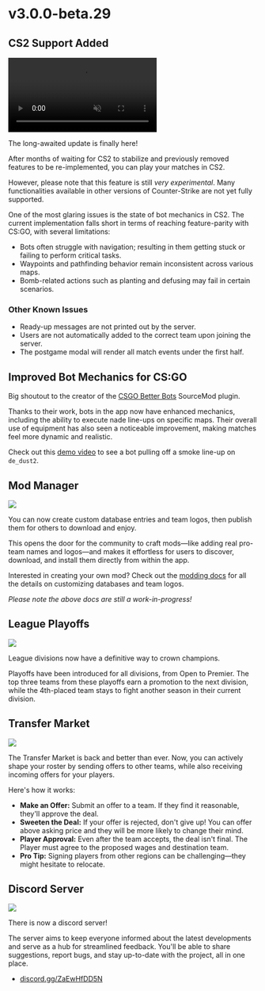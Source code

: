 # v3.0.0-beta.29

## CS2 Support Added

<video muted loop playsInline autoplay>
  <source src="resources://markdown/whats-new/cs2.mp4#t=0.1" type="video/mp4" />
</video>

The long-awaited update is finally here!

After months of waiting for CS2 to stabilize and previously removed features to be re-implemented, you can play your matches in CS2.

However, please note that this feature is still _very experimental_. Many functionalities available in other versions of Counter-Strike are not yet fully supported.

One of the most glaring issues is the state of bot mechanics in CS2. The current implementation falls short in terms of reaching feature-parity with CS:GO, with several limitations:

- Bots often struggle with navigation; resulting in them getting stuck or failing to perform critical tasks.
- Waypoints and pathfinding behavior remain inconsistent across various maps.
- Bomb-related actions such as planting and defusing may fail in certain scenarios.

### Other Known Issues

- Ready-up messages are not printed out by the server.
- Users are not automatically added to the correct team upon joining the server.
- The postgame modal will render all match events under the first half.

## Improved Bot Mechanics for CS:GO

Big shoutout to the creator of the [CSGO Better Bots](https://github.com/manicogaming/CSGOBetterBots) SourceMod plugin.

Thanks to their work, bots in the app now have enhanced mechanics, including the ability to execute nade line-ups on specific maps. Their overall use of equipment has also seen a noticeable improvement, making matches feel more dynamic and realistic.

Check out this [demo video](https://imgur.com/a/liga-esports-manager-cs-go-better-bots-demo-dvoJIgY) to see a bot pulling off a smoke line-up on `de_dust2`.

## Mod Manager

![](resources://markdown/whats-new/mod-manager.png)

You can now create custom database entries and team logos, then publish them for others to download and enjoy.

This opens the door for the community to craft mods—like adding real pro-team names and logos—and makes it effortless for users to discover, download, and install them directly from within the app.

Interested in creating your own mod? Check out the [modding docs](https://github.com/playliga/application/wiki/Modding) for all the details on customizing databases and team logos.

_Please note the above docs are still a work-in-progress!_

## League Playoffs

![](resources://markdown/whats-new/playoffs.png)

League divisions now have a definitive way to crown champions.

Playoffs have been introduced for all divisions, from Open to Premier. The top three teams from these playoffs earn a promotion to the next division, while the 4th-placed team stays to fight another season in their current division.

## Transfer Market

![](resources://markdown/whats-new/offer.png)

The Transfer Market is back and better than ever. Now, you can actively shape your roster by sending offers to other teams, while also receiving incoming offers for your players.

Here's how it works:

- **Make an Offer:** Submit an offer to a team. If they find it reasonable, they'll approve the deal.
- **Sweeten the Deal:** If your offer is rejected, don't give up! You can offer above asking price and they will be more likely to change their mind.
- **Player Approval:** Even after the team accepts, the deal isn't final. The Player must agree to the proposed wages and destination team.
- **Pro Tip:** Signing players from other regions can be challenging—they might hesitate to relocate.

## Discord Server

![](resources://markdown/whats-new/discord.png)

There is now a discord server!

The server aims to keep everyone informed about the latest developments and serve as a hub for streamlined feedback. You'll be able to share suggestions, report bugs, and stay up-to-date with the project, all in one place.

- [discord.gg/ZaEwHfDD5N](https://discord.gg/ZaEwHfDD5N)
